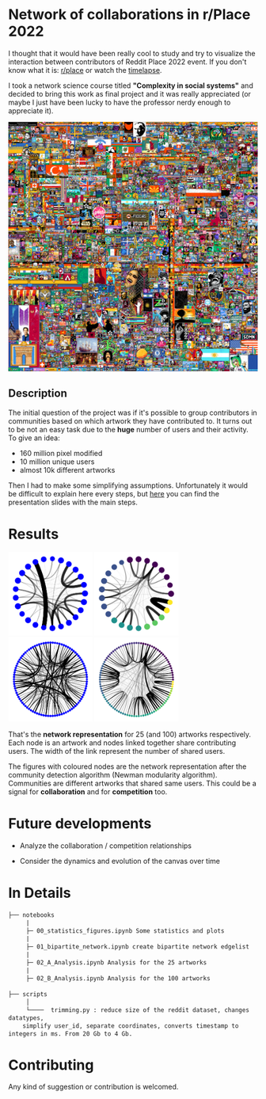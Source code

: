 # Network of collaborations in r/Place 2022
I thought that it would have been really cool to study and try to visualize the interaction between contributors of Reddit Place 2022 event. If you don't know what it is: [r/place](https://www.reddit.com/r/place/) or watch the [timelapse](https://www.youtube.com/watch?v=K5O3UgLG2Jw).

I took a network science course titled **"Complexity in social systems"** and decided to bring this work as final project and it was really appreciated (or maybe I just have been lucky to have the professor nerdy enough to appreciate it).

![plot](assets/img/pic.png)


## Description
The initial question of the project was if it's possible to group contributors in communities based on which artwork they have contributed to.
It turns out to be not an easy task due to the **huge** number of users and their activity. To give an idea:
- 160 million pixel modified
- 10 million unique users
- almost 10k different artworks

Then I had to make some simplifying assumptions. Unfortunately it would be difficult to explain here every steps, but [here](https://github.com/pietro-sillano/r-place-Network-Analysis/blob/main/docs/Reddit_place_ENG.pdf) you can find the presentation slides with the main steps.

# Results
<img src = "assets/plot/projections/arts_weighted.png" width ="170" /> <img src = "assets/plot/projections_communities/arts_weighted.png" width ="170" /> <img src = "assets/plot/projections/arts_weighted_100_2nd.png" width ="170" /> <img src = "assets/plot/projections_communities/arts_weighted_100_2nd.png" width ="170" />

That's the **network representation** for 25 (and 100) artworks respectively. Each node is an artwork and nodes linked together share contributing users. The width of the link represent the number of shared users.

The figures with coloured nodes are the network representation after the community detection algorithm (Newman modularity algorithm). Communities are different artworks that shared same users. This could be a signal for **collaboration** and for **competition** too.

# Future developments
- Analyze the collaboration / competition relationships

- Consider the dynamics and evolution of the canvas over time

# In Details
```
├── notebooks
     |
     ├─ 00_statistics_figures.ipynb Some statistics and plots
     |
     ├─ 01_bipartite_network.ipynb create bipartite network edgelist
     |
     ├─ 02_A_Analysis.ipynb Analysis for the 25 artworks
     |
     ├─ 02_B_Analysis.ipynb Analysis for the 100 artworks

├── scripts
     │
     └────  trimming.py : reduce size of the reddit dataset, changes datatypes,
    simplify user_id, separate coordinates, converts timestamp to integers in ms. From 20 Gb to 4 Gb.
```



# Contributing
Any kind of suggestion or contribution is welcomed.
